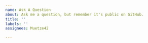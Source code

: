 ```yaml
---
name: Ask A Question
about: Ask me a question, but remember it's public on GitHub.
title: ''
labels: ''
assignees: Muetze42

---
```



